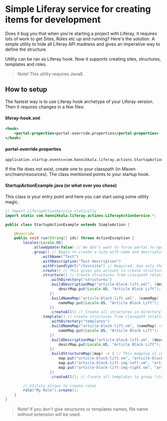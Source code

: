 # Simple Liferay service for creating items for development

Does it bug you that when you're starting a project with Liferay, it requires lots of work to get Sites, Roles etc up and running? Here's the solution. A simple utility to hide all Liferay API madness and gives an imperative way to define the structure.

Utility can be ran as Liferay hook. Now it supports creating sites, structures, templates and roles.

> Note! This utility requires Java8.

## How to setup

The fastest way is to use Liferay hook archetype of your Liferay version. Then it requires changes in a few files:

#### liferay-hook.xml

``` xml
<hook>
    <portal-properties>portal-override.properties</portal-properties>
</hook>
```

#### portal-override.properties

``` properties
application.startup.events=com.hannikkala.liferay.actions.StartupActionExample
```

If the file does not exist, create one to your classpath (in Maven src/main/resources). The class mentioned points to your startup hook.

#### StartupActionExample.java (or what ever you chose)

This class is your entry point and here you can start using some utility magic.

``` java
// Import LiferayActionService statically
import static com.hannikkala.liferay.actions.LiferayActionService.*;

public class StartupActionExample extends SimpleAction {

    @Override
    public void run(String[] ids) throws ActionException {
        locales(Locale.US)
            .allowUpdate(false) // We don't want to force portal to update objects on every startup.
            .group() // Begin to create a site with name and description. Liferay doesn't allow localization.
                .withName("Test")
                .withDescription("Test description")
                .withFriendlyUrl("/testsite") // Required. Use only the last part with preceeding slash.
                .create() // This gives you actions to create structures and templates on created site.
                .structure() // Create structures from classpath relative directory "structures". Files with .xml extension are noticed.
                    .withDirectory("structures")
                    .buildDescriptionMap("article-block-lift.xml", (descrMap) -> { // Give human readable name(s) to the structure
                        descrMap.put(Locale.US, "Article Block Lift");
                    })
                    .buildNameMap("article-block-lift.xml", (nameMap) -> { // Additionally you can give description.
                        nameMap.put(Locale.US, "Article Block Lift");
                    })
                    .createAll() // Create all structures in directory to "/testsite"
                .template() // Create structures from classpath relative directory "templates". Files with .vm and .ftl extensions are noticed.
                    .withDirectory("templates")
                    .buildNameMap("article-block-lift.vm", (nameMap) -> { // Give names
                        nameMap.put(Locale.US, "Article Block Lift");
                    })
                    .buildDescriptionMap("article-block-lift.vm", (descrMap) -> { // Give descriptions
                        descrMap.put(Locale.US, "Article Block Lift");
                    })
                    .buildStructureMap((map) -> { // This mapping is in format "template" -> "structure"
                        map.put("article-block-lift.vm", "article-block-lift.xml");
                        map.put("article-block-lift-img-left.vm", "article-block-lift.xml");
                        map.put("article-block-lift-img-right.vm", "article-block-lift.xml");
                    })
                    .createAll(); // Create all templates to group "/testsite"

        // Utility allows to create roles
        role("My Role").create();
    }
}
```

> Note! If you don't give structures or templates names, file name without extension will be used.